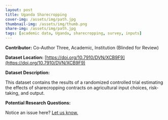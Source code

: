 ```yaml
---
layout: post
title: Uganda Sharecropping
cover-img: /assets/img/path.jpg
thumbnail-img: /assets/img/thumb.png
share-img: /assets/img/path.jpg
tags: [academic data, Uganda, sharecropping, survey, inputs]
---
```


**Contributor:** Co-Author Three, Academic, Institution (Blinded for Review)

**Dataset Location:** [https://doi.org/10.7910/DVN/XCB9F9](https://doi.org/10.7910/DVN/XCB9F9)

**Dataset Description:**

This dataset contains the results of a randomized controlled trial estimating the effects of sharecropping contracts on agricultural input choices, risk-taking, and output.

**Potential Research Questions:**





Notice an issue here? [Let us know.](https://docs.google.com/forms/d/e/1FAIpQLSfFLEtWSlfe6gwBaoe-9OfE4BjtwaVx3IQg9ZsfCIJDrujrbA/viewform?usp=pp_url&entry.677199195=2021-04-05-uganda-sharecropping.md)
